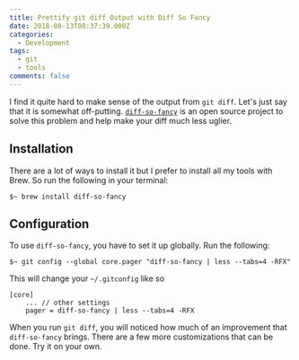 ```yaml
---
title: Prettify git diff Output with Diff So Fancy
date: 2018-08-13T08:37:39.000Z
categories:
  - Development
tags:
  - git
  - tools
comments: false
---
```


I find it quite hard to make sense of the output from `git diff`. Let's just say that it is somewhat off-putting. [`diff-so-fancy`][1] is an open source project to solve this problem and help make your diff much less uglier.

## Installation

There are a lot of ways to install it but I prefer to install all my tools with Brew. 
So run the following in your terminal:

```
$~ brew install diff-so-fancy
```

## Configuration

To use `diff-so-fancy`, you have to set it up globally. Run the following:

```
$~ git config --global core.pager "diff-so-fancy | less --tabs=4 -RFX"
```

This will change your `~/.gitconfig` like so

```
[core]
    ... // other settings
    pager = diff-so-fancy | less --tabs=4 -RFX
```

When you run `git diff`, you will noticed how much of an improvement that `diff-so-fancy`
brings. There are a few more customizations that can be done. Try it on your own.

[1]:https://github.com/so-fancy/diff-so-fancy
